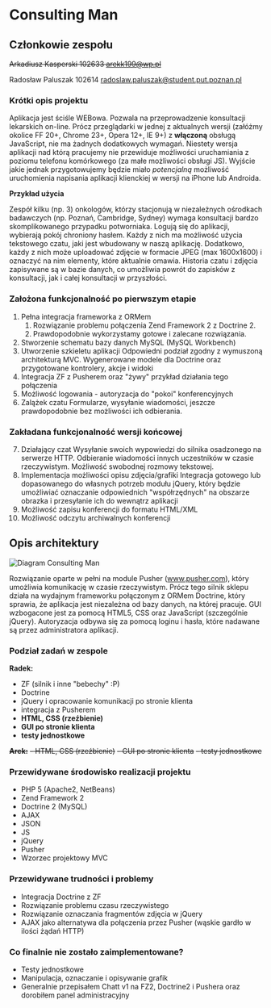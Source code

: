 # Consulting Man

## Członkowie zespołu

~~Arkadiusz Kasperski 102633 arekk199@wp.pl~~

Radosław Paluszak 102614 radoslaw.paluszak@student.put.poznan.pl

### Krótki opis projektu

Aplikacja jest ściśle WEBowa. Pozwala na przeprowadzenie konsultacji lekarskich on-line. Prócz przeglądarki w jednej z aktualnych wersji (załóżmy okolice FF 20+, Chrome 23+, Opera 12+, IE 9+) z __włączoną__ obsługą JavaScript, nie ma żadnych dodatkowych wymagań. Niestety wersja aplikacji nad którą pracujemy nie przewiduje możliwości uruchamiania z poziomu telefonu komórkowego (za małe możliwości obsługi JS). Wyjście jakie jednak przygotowujemy będzie miało _potencjalną_ możliwość uruchomienia napisania aplikacji klienckiej w wersji na iPhone lub Androida.

__Przykład użycia__

Zespół kilku (np. 3) onkologów, którzy stacjonują w niezależnych ośrodkach badawczych (np. Poznań, Cambridge, Sydney) wymaga konsultacji bardzo skomplikowanego przypadku potworniaka. Logują się do aplikacji, wybierają pokój chroniony hasłem. Każdy z nich ma możliwość użycia tekstowego czatu, jaki jest wbudowany w naszą aplikację. Dodatkowo, każdy z nich może uploadować zdjęcie w formacie JPEG (max 1600x1600) i oznaczyć na nim elementy, które aktualnie omawia. Historia czatu i zdjęcia zapisywane są w bazie danych, co umożliwia powrót do zapisków z konsultacji, jak i całej konsultacji w przyszłości.

### Założona funkcjonalność po pierwszym etapie
1. Pełna integracja frameworka z ORMem
    1. Rozwiązanie problemu połączenia Zend Framework 2 z Doctrine 2. 
    2. Prawdopodobnie wykorzystamy gotowe i zalecane rozwiązania.
2. Stworzenie schematu bazy danych MySQL (MySQL Workbench)
3. Utworzenie szkieletu aplikacji
Odpowiedni podział zgodny z wymuszoną architekturą MVC. Wygenerowane modele dla Doctrine oraz przygotowane kontrolery, akcje i widoki
4. Integracja ZF z Pusherem oraz "żywy" przykład działania tego połączenia
5. Możliwość logowania - autoryzacja do "pokoi" konferencyjnych
6. Zalążek czatu
Formularze, wysyłanie wiadomości, jeszcze prawdopodobnie bez możliwości ich odbierania.

### Zakładana funkcjonalność wersji końcowej
7. Działający czat
Wysyłanie swoich wypowiedzi do silnika osadzonego na serwerze HTTP. Odbieranie wiadomości innych uczestników w czasie rzeczywistym. Możliwość swobodnej rozmowy tekstowej.
8. Implementacja możliwości opisu zdjęcia/grafiki
Integracja gotowego lub dopasowanego do własnych potrzeb modułu jQuery, który będzie umożliwiać oznaczanie odpowiednich "współrzędnych" na obszarze obrazka i przesyłanie ich do wewnątrz aplikacji
9. Możliwość zapisu konferencji do formatu HTML/XML
10. Możliwość odczytu archiwalnych konferencji

## Opis architektury
![Diagram Consulting Man](http://p43.pl/diagram.jpg "Diagram funkcjonalny")

Rozwiązanie oparte w pełni na module Pusher (www.pusher.com), który umożliwia komunikację w czasie rzeczywistym. Prócz tego silnik sklepu działa na wydajnym frameworku połączonym z ORMem Doctrine, który sprawia, że aplikacja jest niezależna od bazy danych, na której pracuje. GUI wzbogacone jest za pomocą HTML5, CSS oraz JavaScript (szczególnie jQuery). Autoryzacja odbywa się za pomocą loginu i hasła, które nadawane są przez administratora aplikacji.

### Podział zadań w zespole
__Radek:__
- ZF (silnik i inne "bebechy" :P)
- Doctrine
- jQuery i opracowanie komunikacji po stronie klienta
- integracja z Pusherem
- __HTML, CSS (rzeźbienie)__
- __GUI po stronie klienta__
- __testy jednostkowe__

~~__Arek:__~~
~~- HTML, CSS (rzeźbienie)~~
~~- GUI po stronie klienta~~
~~- testy jednostkowe~~

### Przewidywane środowisko realizacji projektu
- PHP 5 (Apache2, NetBeans)
- Zend Framework 2
- Doctrine 2 (MySQL)
- AJAX
- JSON
- JS
- jQuery
- Pusher
- Wzorzec projektowy MVC


### Przewidywane trudności i problemy
- Integracja Doctrine z ZF
- Rozwiązanie problemu czasu rzeczywistego
- Rozwiązanie oznaczania fragmentów zdjęcia w jQuery
- AJAX jako alternatywa dla połączenia przez Pusher (wąskie gardło w ilości żądań HTTP)


### Co finalnie nie zostało zaimplementowane?
- Testy jednostkowe
- Manipulacja, oznaczanie i opisywanie grafik
- Generalnie przepisałem Chatt v1 na FZ2, Doctrine2 i Pushera oraz dorobiłem panel administracyjny
